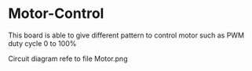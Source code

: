 # Motor-Control

This board is able to give different pattern to control motor
such as PWM duty cycle 0 to 100%

Circuit diagram refe to file Motor.png
